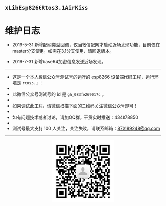 
## `xLibEsp8266Rtos3.1AirKiss`

# 维护日志

- 2019-5-31 新增配网类型回调，仅当微信配网才启动近场发现功能，目前仅在master分支使用。如需在3.1分支使用，请回退版本。

- 2019-7-31 新增base64加密信息发送近场发现。

----------


 - 这是一个本人微信公众号测试号的运行的 esp8266 设备端代码工程，运行环境是 `rtos3.1` ！
 - 
 - 此微信公众号测试号的 id 是 `gh_083fe269017c` 。
 - 
 - 如果调试此工程，请微信扫描下面的二维码关注微信公众号即可！
 - 
 - 如有问题技术或者讨论，请加QQ群，干货实时推送：434878850
 - 
 - 测试号最大支持 100 人关注，关注失败，请联系邮箱：870189248@qq.com



----------


<p align="center">
  <img src="png/wechat.jpg" width="200px" height="200px" alt="Banner" />
</p>

